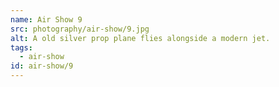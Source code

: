 ```yaml
---
name: Air Show 9
src: photography/air-show/9.jpg
alt: A old silver prop plane flies alongside a modern jet.
tags: 
  - air-show
id: air-show/9
---
```

